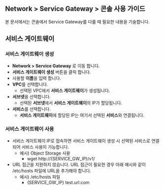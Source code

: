 ## Network > Service Gateway > 콘솔 사용 가이드

본 문서에서는 콘솔에서 Service Gateway를 다룰 때 필요한 내용을 기술합니다.

## 서비스 게이트웨이

### 서비스 게이트웨이 생성
* **Network > Service Gateway** 로 이동 합니다.
* **서비스 게이트웨이 생성** 버튼을 클릭 합니다.
* 사용할 **이름**을 입력 합니다.
* **VPC**를 선택합니다.
    * 선택된 VPC에서 **서비스 게이트웨이**가 생성됩니다.
* **서브넷**을 선택합니다.
    * 선택된 **서브넷**에서 **서비스 게이트웨이**의 IP가 할당됩니다.
* **서비스**를 선택합니다.
    * **서비스 게이트웨이**에 할당된 IP는 여기서 선택된 **서비스**와 연결됩니다.

### 서비스 게이트웨이 사용
* 서비스 게이트웨이 IP로 접속하면 서비스 게이트웨이 생성 시 선택된 서비스로 연결되어 서비스 사용이 가능합니다.
    * 예시) Object Storage 사용
        * wget http://{SERVICE_GW_IP}/v1/
* URL 접근을 지원하지 않습니다. URL 접근이 필요한 경우 아래 예시와 같이 /etc/hosts 파일에 URL을 추가해야 합니다.
    * 예시) /etc/hosts 파일
        * {SERVICE_GW_IP}    test.url.com
